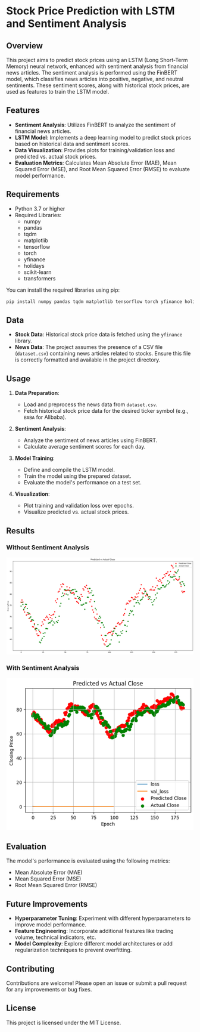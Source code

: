 
# Stock Price Prediction with LSTM and Sentiment Analysis

## Overview

This project aims to predict stock prices using an LSTM (Long Short-Term Memory) neural network, enhanced with sentiment analysis from financial news articles. The sentiment analysis is performed using the FinBERT model, which classifies news articles into positive, negative, and neutral sentiments. These sentiment scores, along with historical stock prices, are used as features to train the LSTM model.

## Features

- **Sentiment Analysis**: Utilizes FinBERT to analyze the sentiment of financial news articles.
- **LSTM Model**: Implements a deep learning model to predict stock prices based on historical data and sentiment scores.
- **Data Visualization**: Provides plots for training/validation loss and predicted vs. actual stock prices.
- **Evaluation Metrics**: Calculates Mean Absolute Error (MAE), Mean Squared Error (MSE), and Root Mean Squared Error (RMSE) to evaluate model performance.

## Requirements

- Python 3.7 or higher
- Required Libraries:
  - numpy
  - pandas
  - tqdm
  - matplotlib
  - tensorflow
  - torch
  - yfinance
  - holidays
  - scikit-learn
  - transformers

You can install the required libraries using pip:

```bash
pip install numpy pandas tqdm matplotlib tensorflow torch yfinance holidays scikit-learn transformers
```

## Data

- **Stock Data**: Historical stock price data is fetched using the `yfinance` library.
- **News Data**: The project assumes the presence of a CSV file (`dataset.csv`) containing news articles related to stocks. Ensure this file is correctly formatted and available in the project directory.

## Usage

1. **Data Preparation**:
   - Load and preprocess the news data from `dataset.csv`.
   - Fetch historical stock price data for the desired ticker symbol (e.g., `BABA` for Alibaba).

2. **Sentiment Analysis**:
   - Analyze the sentiment of news articles using FinBERT.
   - Calculate average sentiment scores for each day.

3. **Model Training**:
   - Define and compile the LSTM model.
   - Train the model using the prepared dataset.
   - Evaluate the model's performance on a test set.

4. **Visualization**:
   - Plot training and validation loss over epochs.
   - Visualize predicted vs. actual stock prices.

## Results

### Without Sentiment Analysis

![Predicted vs Actual Close without Sentiment](ws1.png)

### With Sentiment Analysis

![Predicted vs Actual Close with Sentiment](ws2.png)

## Evaluation

The model's performance is evaluated using the following metrics:
- Mean Absolute Error (MAE)
- Mean Squared Error (MSE)
- Root Mean Squared Error (RMSE)

## Future Improvements

- **Hyperparameter Tuning**: Experiment with different hyperparameters to improve model performance.
- **Feature Engineering**: Incorporate additional features like trading volume, technical indicators, etc.
- **Model Complexity**: Explore different model architectures or add regularization techniques to prevent overfitting.

## Contributing

Contributions are welcome! Please open an issue or submit a pull request for any improvements or bug fixes.

## License

This project is licensed under the MIT License. 

